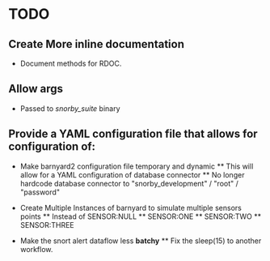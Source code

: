 # TODO

## Create More inline documentation

* Document methods for RDOC.

## Allow args 

* Passed to *snorby_suite* binary

## Provide a YAML configuration file that allows for configuration of:

* Make barnyard2 configuration file temporary and dynamic
** This will allow for a YAML configuration of database connector
** No longer hardcode database connector to "snorby_development" / "root" / "password"

* Create Multiple Instances of barnyard to simulate multiple sensors points
** Instead of SENSOR:NULL 
** SENSOR:ONE
** SENSOR:TWO
** SENSOR:THREE

* Make the snort alert dataflow less **batchy**
** Fix the sleep(15) to another workflow.
